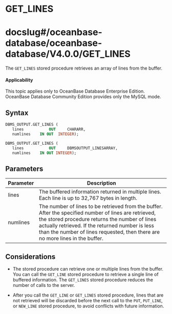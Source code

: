 GET_LINES
==============================
# docslug#/oceanbase-database/oceanbase-database/V4.0.0/GET_LINES
The `GET_LINES` stored procedure retrieves an array of lines from the buffer.

  <main id="notice" >
    <h4>Applicability</h4>
    <p>This topic applies only to OceanBase Database Enterprise Edition. OceanBase Database Community Edition provides only the MySQL mode. </p>
  </main>

Syntax
-----------------------

```sql
DBMS_OUTPUT.GET_LINES (
   lines           OUT     CHARARR,
   numlines    IN OUT  INTEGER);

DBMS_OUTPUT.GET_LINES (
   lines           OUT     DBMSOUTPUT_LINESARRAY,
   numlines    IN OUT INTEGER);
```



Parameters
-------------------------



| Parameter | Description |
|----------|-----------------------------------------------------------------------------------|
| lines | The buffered information returned in multiple lines.  Each line is up to 32,767 bytes in length.  |
| numlines | The number of lines to be retrieved from the buffer.  After the specified number of lines are retrieved, the stored procedure returns the number of lines actually retrieved. If the returned number is less than the number of lines requested, then there are no more lines in the buffer.  |



Considerations
-------------------------

* The stored procedure can retrieve one or multiple lines from the buffer. You can call the `GET_LINE` stored procedure to retrieve a single line of buffered information. The `GET_LINES` stored procedure reduces the number of calls to the server.



* After you call the `GET_LINE` or `GET_LINES` stored procedure, lines that are not retrieved will be discarded before the next call to the `PUT`, `PUT_LINE`, or `NEW_LINE` stored procedure, to avoid conflicts with future information.





